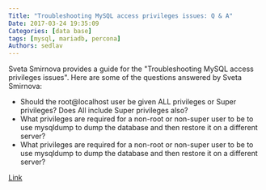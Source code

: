 ```yaml
---
Title: "Troubleshooting MySQL access privileges issues: Q & A"
Date: 2017-03-24 19:35:09
Categories: [data base]
tags: [mysql, mariadb, percona]
Authors: sedlav
---
```


Sveta Smirnova provides a guide for the "Troubleshooting MySQL access privileges issues". Here are some of the questions answered by Sveta Smirnova:

* Should the root@localhost user be given ALL privileges or Super privileges? Does All include Super privileges also?
* What privileges are required for a non-root or non-super user to be to use mysqldump to dump the database and then restore it on a different server?
* What privileges are required for a non-root or non-super user to be to use mysqldump to dump the database and then restore it on a different server?

[Link](https://www.percona.com/blog/2017/03/10/troubleshooting-mysql-access-privileges-issues-q-a/)
